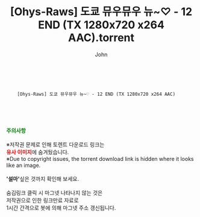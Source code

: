 ﻿---
layout: post
title:  "    [Ohys-Raws] 도쿄 뮤우뮤우 뉴~♡ - 12 END (TX 1280x720 x264 AAC).torrent"
author: John
categories: [ 애니/만화 ]
tags: [  ]
image:  
description: "    [Ohys-Raws] 도쿄 뮤우뮤우 뉴~♡ - 12 END (TX 1280x720 x264 AAC) torrent 정보 공유"
toc: true
toc_sticky: true
---

<br>

        [Ohys-Raws] 도쿄 뮤우뮤우 뉴~♡ - 12 END (TX 1280x720 x264 AAC)  
    
<br><br><br>
<p data-ke-size="size16"><b><span style="color: green;">주의사항</span></b><br /><br />※저작권 문제로 인해 토렌트 다운로드 링크는<br /><b><span style="color: red;">유사 이미지</span></b>에 숨겨뒀습니다.<br />※Due to copyright issues, the torrent download link is hidden where it looks like an image.<br /><br /><b>'설마'</b>싶은 것까지 확인해 보세요.<br /><br />숨김링크 클릭 시 마그넷 나타나지 않는 것은<br />저작권으로 인한 링크만료 자료로<br />1시간 간격으로 봇에 의해 마그넷 주소 갱신됩니다.</p>
